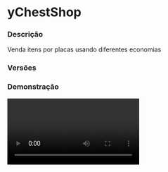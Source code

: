 # yChestShop
<secondary-label ref="management"/>

### Descrição
Venda itens por placas usando diferentes economias

### Versões
<secondary-label ref="1.8"/>
<secondary-label ref="1.9"/>
<secondary-label ref="1.10"/>
<secondary-label ref="1.11"/>
<secondary-label ref="1.12"/>
<secondary-label ref="1.13"/>
<secondary-label ref="1.14"/>
<secondary-label ref="1.15"/>
<secondary-label ref="1.16"/>
<secondary-label ref="1.17"/>
<secondary-label ref="1.18"/>
<secondary-label ref="1.19"/>
<secondary-label ref="1.20"/>

### Demonstração
<video src="//www.youtube.com/watch?v=F9w_SIesY88"/>


<chapter title="Comandos" id="commands" collapsible="true">
<code-block lang="plain text">/ychestshop setowner&nbsp;- Seta o dono da placa
/ychestshop reload&nbsp;- Recarrega as configurações</code-block>
</chapter>

<chapter title="Permissões" id="permissions" collapsible="true">
<code-block lang="plain text">ychestshop.admin - Permissão para o /ychestshop reload e /ychestshop setowner
ychestshop.create - Permissão para criar placas normais
ychestshop.shop.hologram - Permissão para poder habilitar o holograma na loja
ychestshop.shop.name - Permissão para poder trocar o nome na loja
ychestshop.break.other - Permissão para quebrar placas de outros jogadores
ychestshop.break.admin - Permissão para quebrar placas de loja admin
ychestshop.create.admin - Permissão para criar placas de loja admin</code-block>
</chapter>

## Configuração
<primary-label ref="config"/>
Confira os arquivos de configuração deste plugin e revise os detalhes para garantir uma implementação correta.

<chapter title="Arquivos de Configuração" collapsible="true">
<chapter title="Estrutura do diretório" collapsible="false">
<code-block lang="plain text" ignore-vars="true">
Estrutura do diretório:
└── yChestShop/
    ├── commands.yml
    ├── config.yml
    ├── economies.yml
    ├── menus.yml
    ├── messages.yml
    └── plugin.yml
</code-block>
</chapter>

<chapter title="commands.yml" collapsible="true">
<code-block lang="yaml" ignore-vars="true">
<![CDATA[
#     ___                                          _
#    / __\___  _ __ ___  _ __ ___   __ _ _ __   __| |___
#   / /  / _ \| '_ ` _ \| '_ ` _ \ / _` | '_ \ / _` / __|
#  / /__| (_) | | | | | | | | | | | (_| | | | | (_| \__ \
#  \____/\___/|_| |_| |_|_| |_| |_|\__,_|_| |_|\__,_|___/
#
# Lista de comandos do plugin.

# Utilize "comando|comando" para criar aliases.
# Por exemplo: "gm|gamemode"
# Você pode criar quantas aliases quiser.
commands:
  ychestshop: 'ychestshop|chestshop|cs'
]]>
</code-block>
</chapter>

<chapter title="config.yml" collapsible="true">
<code-block lang="yaml" ignore-vars="true">
<![CDATA[
#         ____ _                _    ____  _
#  _   _ / ___| |__   ___  ___ | |_ / ___|| |__   ___  _ __
# | | | | |   | '_ \ / _ \/ __|| __|\___ \| '_ \ / _ \| '_ \
# | |_| | |___| | | |  __/\__ \| |_  ___)| | | || (_)|| |_) |
#  \__, |\____|_| |_|\___||___/\__||____/|_| |_|\___/| .__/
#  |___/                                             |_|
#
# Discord: discord.ystoreplugins.com.br                                  
# Site: ystoreplugins.com.br                                  
#                                      

# Modo de depuração para correção de problemas no plugin.
debug-mode: false

#      ___      _        _                    
#     /   \__ _| |_ __ _| |__   __ _ ___  ___ 
#    / /\ / _` | __/ _` | '_ \ / _` / __|/ _ \
#   / /_// (_| | || (_| | |_) | (_| \__ \  __/
#  /___,' \__,_|\__\__,_|_.__/ \__,_|___/\___|
#                                   
# Configurações do banco de dados.

database:
  # Determina o tipo de banco de dados. Valores válidos: [SQLITE, MYSQL, HIKARI (recomendado)]
  storage-type: SQLITE

  # Dados para conexão ao banco de dados MYSQL.
  data:
    # Endereço de conexão do banco de dados. [EX: 127.0.0.1]
    host: localhost
    # Porta de conexão do banco de dados. [EX: 3306]
    port: 3306
    # Nome do banco de dados a ser conectado. [EX: minecraft]
    database: ''
    # Usuário de conexão. [EX: root]
    username: ''
    # Senha do usuário de conexão: [EX: 123]
    password: ''

#   __      _   _   _
#  / _\ ___| |_| |_(_)_ __   __ _ ___
#  \ \ / _ \ __| __| | '_ \ / _` / __|
#  _\ \  __/ |_| |_| | | | | (_| \__ \
#  \__/\___|\__|\__|_|_| |_|\__, |___/
#
# Sistemas principais.

# Ativar o sistema de menu para comprar na loja
sign-buy-menu: true

# Quantia máxima de caracteres do nome do item da loja
max-item-characters: 20

# Traduzir nome dos itens padrões para português
translate-names: true

# Ativar comercialização com o botão Q
button-q: true

# Vender o inv inteiro usando o shift
shift-sell-all: true

# Rodar a task de limpeza de placas inexistentes após 5 segundos do load do servidor
shop-clear-task: true

# Ativar o sistema de bolsa (yBolsa, NextEconomy, StormEconomy e HeroBolsa)
bolsa: false

# Tipo padrão da placa
# BUY - Players compram
# SELL - Players vendem
# BUYSELL - Playeres compram e vendem
default-type: 'SELL'

# Lore do ícone de selecionar item na configuração da placa
item-select-lore: [ '&aClique em um item do seu inventário para alterar' ]

# Ativar a troca do sistema de chat quando estiver no mohist
# compatível apenas com: UltimateChat, nChat e Legendchat
mohist-chat: false

# Sistema de holograma na loja de jogadores
sign-hologram:
  enabled: true
  hologram-buy:
    offset: 3.0
    lines:
      - '{item_name}'
      - '[item][shopitem]'
      - '&fLoja de &b{player}'
      - '&fQuantia comercializada: &b{amount}'
      - '&fEconomia utilizada: &b{provider}'
      - '&fPreço de compra: &b{price_buy} {provider_abbreviated}'
  hologram-sell:
    offset: 3.0
    lines:
      - '{item_name}'
      - '[item][shopitem]'
      - '&fLoja de &b{player}'
      - '&fQuantia comercializada: &b{amount}'
      - '&fEconomia utilizada: &b{provider}'
      - '&fPreço de venda: &b{price_sell} {provider_abbreviated}'
  hologram-buy-sell:
    offset: 3.5
    lines:
      - '{item_name}'
      - '[item][shopitem]'
      - '&fLoja de &b{player}'
      - '&fQuantia comercializada: &b{amount}'
      - '&fEconomia utilizada: &b{provider}'
      - '&fPreço de compra: &b{price_buy} {provider_abbreviated}'
      - '&fPreço de venda: &b{price_sell} {provider_abbreviated}'
  hologram-buy-admin:
    offset: 3.0
    lines:
      - '{item_name}'
      - '[item][shopitem]'
      - '&aLoja do Servidor'
      - '&fQuantia comercializada: &b{amount}'
      - '&fEconomia utilizada: &b{provider}'
      - '&fPreço de compra: &b{price_buy} {provider_abbreviated}'
  hologram-sell-admin:
    offset: 3.0
    lines:
      - '{item_name}'
      - '[item][shopitem]'
      - '&aLoja do Servidor'
      - '&fQuantia comercializada: &b{amount}'
      - '&fEconomia utilizada: &b{provider}'
      - '&fPreço de venda: &b{price_sell} {provider_abbreviated}'
  hologram-buy-sell-admin:
    offset: 3.5
    lines:
      - '{item_name}'
      - '[item][shopitem]'
      - '&aLoja do Servidor'
      - '&fQuantia comercializada: &b{amount}'
      - '&fEconomia utilizada: &b{provider}'
      - '&fPreço de compra: &b{price_buy} {provider_abbreviated}'
      - '&fPreço de venda: &b{price_sell} {provider_abbreviated}'

# Sistema de nomeação da placa
# Será identificado na primeira linha da placa
sign-definer:
  admin: 'lojaadmin'
  player: 'loja'

# Sistema de formatação da placa
sign-format:
  # Outras placeholder de preços: {price_buy_raw}, {price_sell_raw} (sem formatação de letra)
  buy: '&2C &r{price_buy} &7({provider_abbreviated})'
  sell: '&cV &r{price_sell} &7({provider_abbreviated})'
  buy-sell: '&2C &r{price_buy} | &cV &r{price_sell} &7({provider_abbreviated})'
  free: 'Grátis'
  sign:
    admin:
      line-1: '&aLoja Admin'
      line-2: '{format}'
      line-3: '{amount}'
      line-4: '&0Clique para ver' # placeholder {item_name} disponível
    player:
      line-1: '&a{owner}'
      line-2: '{format}'
      line-3: '{amount}'
      line-4: '&0Clique para ver' # placeholder {item_name} disponível

# Sistema de bônus
# Você pode criar quantos bônus quiser
# Será dado o bônus ao vender para a loja do servidor.
bonus:
  member:
    priority: 1
    # Permissão para ser reconhecido
    permission: 'ychestshop.bonus.member'
    # Quantia do bônus em %
    bonus: 10.0

# Sistema de descontos
# Você pode criar quantos descontos quiser
# Será dado o desconto ao comprar da loja do servidor.
discounts:
  member:
    priority: 1
    # Permissão para ser reconhecido
    permission: 'ychestshop.discount.member'
    # Quantia do desconto em %
    discount: 10.0

# Sistema de formatos de money e quantia
format:
  type: 'NUMBER' # Tipos: LETTER - NUMBER
  max-decimals: 4
  formats:
    - ''
    - ''
    - 'K'
    - 'M'
    - 'B'
    - 'T'
    - 'Q'
    - 'QQ'
    - 'S'
    - 'SS'
    - 'O'
    - 'N'
    - 'D'
]]>
</code-block>
</chapter>

<chapter title="economies.yml" collapsible="true">
<code-block lang="yaml" ignore-vars="true">
<![CDATA[
#  _____                                  _
# | ____| ___  ___  _ __   ___  _ __ ___ (_) ___  ___
# |  _|  / __|/ _ \| '_ \ / _ \| '_ ` _ \| |/ _ \/ __|
# | |___| (__| (_) | | | | (_) | | | | | | |  __/\__ \
# |_____|\___|\___/|_| |_|\___/|_| |_| |_|_|\___||___/

# Providers disponíveis:
#
#   AtlasEconomiaSecundaria, AtlasMinas, AtlasMinasV2,
#   JH_Shop, LegendaryEconomy, NextCash, PlayerPoints,
#   StormEconomiaSecundaria, StormMinas, TGCash,
#   yAlmas, yPoints, yRankup,
#   Vault
#

# Economia padrão que irá vir na placa
# Deixe '' (vazio) para não usar
default: 'money'

economies:
  money:
    # Coloque o nome do plugin
    # Para money deixe Money
    provider: 'Money'
    # Formato inteiro
    display: 'Dinheiro'
    # Formato abreviado
    abbreviated: 'coins'
    # Permitir que comercializem na loja com o jogador offline
    allow-offline: true
    # Habilitar o sistema de bônus na economia
    bonus-allowed: true
    # Habilitar o sistema de desconto na economia
    discount-allowed: true
    # Permissão para o usuário conseguir definir esta economia
    permission: 'ychestshop.provider.money'
    # ‘Item’ que aparecerá para os jogadores ao interagir com a placa
    item:
      material: '209299a117bee88d3262f6ab98211fba344ecae39b47ec848129706dedc81e4f'
      name: '&aEconomia'
      lore:
        - ''
        - ' &aEsta loja está comercializando com &fMoney&a.'
        - ''
    # ‘Item’ que aparecerá para o dono ao editar/criar a placa
    item-settings:
      material: '209299a117bee88d3262f6ab98211fba344ecae39b47ec848129706dedc81e4f'
      name: '&aEconomia'
      lore:
        - ''
        - ' &7Tipo de economia: &fMoney&7.'
        - ''
        - '&aClique para alterar'
]]>
</code-block>
</chapter>

<chapter title="menus.yml" collapsible="true">
<code-block lang="yaml" ignore-vars="true">
<![CDATA[
#
#    /\/\   ___ _ __  _   _ ___
#   /    \ / _ \ '_ \| | | / __|
#  / /\/\ \  __/ | | | |_| \__ \
#  \/    \/\___|_| |_|\__,_|___/
#
# Sistema de menus.

# Setas dos menus.
arrows:
  back:
    material: 'ARROW:0'
    name: '&cVoltar'
    lore: ['&7Clique para voltar ao menu anterior.']
  previous:
    material: 'ARROW:0'
    name: '&cAnterior'
    lore: ['&7Clique para ir à página anterior.']
  next:
    material: 'ARROW:0'
    name: '&aPróximo'
    lore: ['&7Clique para ir à próxima página.']

# Menu de configuração
settings:
  name: '&8Configuração da loja'
  size: 36
  items:
    item-slot: 11
    provider-slot: 13
    type-slot: 14
    price-slot: 15
    name-slot: 20
    amount-slot: 21
    open-close-slot: 22
    hologram-slot: 23
    warns-slot: 24
    item:
      material: '61a8e6d27b96c0aa4df5b8347260eb051c56944c97d837f22655d8ecbc449137'
      name: '&aItem que será comercializado'
      lore:
        - '&7Item que será utilizado no comércio'
        - '&7desta loja.'
        - ''
        - '&aClique em um item do seu inventário'
    provider:
      material: '61a8e6d27b96c0aa4df5b8347260eb051c56944c97d837f22655d8ecbc449137'
      name: '&aMoeda da loja'
      lore:
        - '&7Moeda que será utilizada no comércio'
        - '&7desta loja.'
        - ''
        - '&7Atual: &fNenhuma'
        - ''
        - '&aClique para alterar a moeda'
    name:
      material: 'NAME_TAG:0'
      name: '&aNome do item'
      lore:
        - '&7Nome do item que será comercializado'
        - '&7nesta loja.'
        - ''
        - '&7Atual: &f{item_name}'
        - ''
        - '&aClique para alterar o nome'
    amount:
      material: 'e146b765fca7d406de0079fe6a762fe439a418129d2395b5c6c5044be71c13d1'
      name: '&aQuantia do item'
      lore:
        - '&7Quantia do item que será comercializado'
        - '&7nesta loja.'
        - ''
        - '&7Atual: &f{amount}'
        - ''
        - '&aClique para alterar a quantia'
    type-buy:
      material: '7e3deb57eaa2f4d403ad57283ce8b41805ee5b6de912ee2b4ea736a9d1f465a7'
      name: '&aTipo da loja'
      lore:
        - '&7Tipo da sua loja:'
        - ''
        - ' &f• &aComprar item &8(Jogadores vendem a você)'
        - ' &f• &7Vender item &8(Jogadores compram de você)'
        - ' &f• &7Comprar e vender item'
        - ''
        - '&aClique para alterar'
    type-sell:
      material: '7e3deb57eaa2f4d403ad57283ce8b41805ee5b6de912ee2b4ea736a9d1f465a7'
      name: '&aTipo da loja'
      lore:
        - '&7Tipo da sua loja:'
        - ''
        - ' &f• &7Comprar item &8(Jogadores vendem a você)'
        - ' &f• &aVender item &8(Jogadores compram de você)'
        - ' &f• &7Comprar e vender item'
        - ''
        - '&aClique para alterar'
    type-buy-sell:
      material: '7e3deb57eaa2f4d403ad57283ce8b41805ee5b6de912ee2b4ea736a9d1f465a7'
      name: '&aTipo da loja'
      lore:
        - '&7Tipo da sua loja:'
        - ''
        - ' &f• &7Comprar item &8(Jogadores vendem a você)'
        - ' &f• &7Vender item &8(Jogadores compram de você)'
        - ' &f• &aComprar e vender item'
        - ''
        - '&aClique para alterar'
    price-buy:
      material: '945f47feb4d75cb333914bfdb999a489c9d0e320d548f310419ad738d1e24b9'
      name: '&aPreço do item'
      lore:
        - '&7Quantia que você vai oferecer por este item:'
        - ''
        - ' &fPreço atual: &7{price_buy}'
        - ''
        - '&aClique para alterar'
    price-sell:
      material: '945f47feb4d75cb333914bfdb999a489c9d0e320d548f310419ad738d1e24b9'
      name: '&aPreço do item'
      lore:
        - '&7Quantia que você vai ganhar por este item:'
        - ''
        - ' &fPreço atual: &7{price_sell}'
        - ''
        - '&aClique para alterar'
    price-buy-sell:
      material: '945f47feb4d75cb333914bfdb999a489c9d0e320d548f310419ad738d1e24b9'
      name: '&aPreço do item'
      lore:
        - '&7Quantia que o item será comercializado:'
        - ''
        - ' &fPreço de venda atual: &7{price_sell} &8(Você recebe pela venda do item)'
        - ' &fPreço de compra atual: &7{price_buy} &8(Você paga para comprar o item)'
        - ''
        - '&aBotão &fESQUERDO&a para alterar o preço de venda.'
        - '&aBotão &fDIREITO&a para alterar o preço de compra.'
    open:
      material: '22d145c93e5eac48a661c6f27fdaff5922cf433dd627bf23eec378b9956197'
      name: '&aAbrir loja'
      lore:
        - '&7Esta loja está fechada no momento.'
        - '&7Jogadores não poderão comprar nem vender.'
        - ''
        - '&aClique para abrir a loja'
    close:
      material: '5fde3bfce2d8cb724de8556e5ec21b7f15f584684ab785214add164be7624b'
      name: '&cFechar loja'
      lore:
        - '&7Esta loja está aberta no momento.'
        - '&7Jogadores poderão comprar e vender.'
        - ''
        - '&aClique para fechar a loja'
    hologram-enable:
      material: '22d145c93e5eac48a661c6f27fdaff5922cf433dd627bf23eec378b9956197'
      name: '&aHabilitar holograma'
      lore:
        - '&7Esta loja está com o holograma'
        - '&7desabilitado no momento.'
        - ''
        - '&aClique para habilitar'
    hologram-disable:
      material: '5fde3bfce2d8cb724de8556e5ec21b7f15f584684ab785214add164be7624b'
      name: '&cDesabilitar holograma'
      lore:
        - '&7Esta loja está com o holograma'
        - '&7habilitado no momento.'
        - ''
        - '&aClique para desabilitar'
    warns-enable:
      material: '22d145c93e5eac48a661c6f27fdaff5922cf433dd627bf23eec378b9956197'
      name: '&aHabilitar avisos'
      lore:
        - '&7Esta loja está com os avisos'
        - '&7desabilitados no momento.'
        - ''
        - '&aClique para habilitar'
    warns-disable:
      material: '5fde3bfce2d8cb724de8556e5ec21b7f15f584684ab785214add164be7624b'
      name: '&cDesabilitar avisos'
      lore:
        - '&7Esta loja está com os avisos'
        - '&7habilitados no momento.'
        - ''
        - '&aClique para desabilitar'

# Menu de seleção de economias
providers:
  name: '&8Selecionar economia'
  size: 27
  previous: 9
  next: 17
  back: 18
  slots: [ 10, 11, 12, 13, 14, 15, 16 ]

# Menu de preview de uma placa admin
preview-admin:
  name: '&8Loja do servidor'
  size: 27
  items:
    provider-slot: 11
    display-slot: 13

# Menu de preview de uma placa de um jogador
preview-player:
  name: '&8Loja de &a{player}'
  size: 27
  items:
    provider-slot: 11
    display-slot: 13
    owner-slot: 15
    owner:
      material: '{player}'
      name: '&aDono do comércio'
      lore:
        - ''
        - '&7Esta loja pertence ao jogador &f{player}&7.'
        - ''

# Menu de compra
buy:
  name: '&8Loja {player}'
  size: 27
  items:
    provider-slot: 11
    display-slot: 13
    confirm-slot: 15
    amount-slot: 16
    confirm:
      material: '22d145c93e5eac48a661c6f27fdaff5922cf433dd627bf23eec378b9956197'
      name: '&aComprar'
      lore:
        - '&7Comprar o item à venda'
        - ''
        - ' &7Preço: &f{price} {provider_abbreviated}&7 a cada &f{amount}'
        - ' &7Preço: &f{price_unity} {provider_abbreviated}&7 a cada &f1 unidade'
        - ' &7Preço: &f{price_inv} {provider_abbreviated}&7 a cada &f1 inventário &7(2304)'
        - ''
        - ' &7Estoque atual: &f{stock}'
        - ''
        - '&aBotão &fESQUERDO&a para comprar &f{amount}'
    amount:
      material: '5fde3bfce2d8cb724de8556e5ec21b7f15f584684ab785214add164be7624b'
      name: '&aQuantia'
      lore:
        - '&7Configure a quantia que gostaria'
        - '&7de comercializar nessa loja.'
        - ''
        - ' &fAtual: &b{amount}'
        - ''
        - '&aClique para alterar'

# Menu de venda
sell:
  name: '&8Loja {player}'
  size: 27
  items:
    provider-slot: 11
    display-slot: 13
    confirm-slot: 15
    amount-slot: 16
    confirm:
      material: '22d145c93e5eac48a661c6f27fdaff5922cf433dd627bf23eec378b9956197'
      name: '&aVender'
      lore:
        - '&7Vender seus itens à loja'
        - ''
        - ' &7Preço: &f{price} {provider_abbreviated}&7 a cada &f{amount}'
        - ' &7Preço: &f{price_unity} {provider_abbreviated}&7 a cada &f1 unidade'
        - ' &7Preço: &f{price_inv} {provider_abbreviated}&7 a cada &f1 inventário &7(2304)'
        - ''
        - '&aBotão &fESQUERDO&a para vender &f{amount}'
    amount:
      material: '5fde3bfce2d8cb724de8556e5ec21b7f15f584684ab785214add164be7624b'
      name: '&aQuantia'
      lore:
        - '&7Configure a quantia que gostaria'
        - '&7de comercializar nessa loja.'
        - ''
        - ' &fAtual: &b{amount}'
        - ''
        - '&aClique para alterar'

# Menu de compra e venda
buy-sell:
  name: '&8Loja {player}'
  size: 27
  items:
    provider-slot: 10
    display-slot: 12
    buy-slot: 14
    sell-slot: 15
    amount-slot: 17
    buy:
      material: '22d145c93e5eac48a661c6f27fdaff5922cf433dd627bf23eec378b9956197'
      name: '&aComprar'
      lore:
        - '&7Comprar o item à venda'
        - ''
        - ' &7Preço: &f{price} {provider_abbreviated}&7 a cada &f{amount}'
        - ' &7Preço: &f{price_unity} {provider_abbreviated}&7 a cada &f1 unidade'
        - ' &7Preço: &f{price_inv} {provider_abbreviated}&7 a cada &f1 inventário &7(2304)'
        - ''
        - ' &7Estoque atual: &f{stock}'
        - ''
        - '&aBotão &fESQUERDO&a para comprar &f{amount}'
    sell:
      material: 'c532576b8bc9a876419a39ae4498c456fe9ee5bdc7ba91fd3b2f1b0a7eb91'
      name: '&aVender'
      lore:
        - '&7Vender seus itens à loja'
        - ''
        - ' &7Preço: &f{price} {provider_abbreviated}&7 a cada &f{amount}'
        - ' &7Preço: &f{price_unity} {provider_abbreviated}&7 a cada &f1 unidade'
        - ' &7Preço: &f{price_inv} {provider_abbreviated}&7 a cada &f1 inventário &7(2304)'
        - ''
        - '&aBotão &fESQUERDO&a para vender &f{amount}'
    amount:
      material: '5fde3bfce2d8cb724de8556e5ec21b7f15f584684ab785214add164be7624b'
      name: '&aQuantia'
      lore:
        - '&7Configure a quantia que gostaria'
        - '&7de comercializar nessa loja.'
        - ''
        - ' &fAtual: &b{amount}'
        - ''
        - '&aClique para alterar'
]]>
</code-block>
</chapter>

<chapter title="messages.yml" collapsible="true">
<code-block lang="yaml" ignore-vars="true">
<![CDATA[
#
#    /\/\   ___  ___ ___  __ _  __ _  ___  ___
#   /    \ / _ \/ __/ __|/ _` |/ _` |/ _ \/ __|
#  / /\/\ \  __/\__ \__ \ (_| | (_| |  __/\__ \
#  \/    \/\___||___/___/\__,_|\__, |\___||___/
#                              |___/
#
# Mensagens a serem enviadas pelo plugin.

actionbar:
  owner-stock: '&cSua loja de &7{item}&c está sem estoque.'
  owner-space: '&cSua loja de &7{item}&c está sem espaço.'
  owner-buy: '&aO jogador &f{player}&a comprou &f{amount}x {item}&a por &f{price} {provider_display_abbreviated}&a na sua loja.'
  owner-sell: '&aO jogador &f{player}&a vendeu &f{amount}x {item}&a por &f{price} {provider_display_abbreviated}&a na sua loja.'

chat:
  syntax: '&cUse: /{command} {syntax}'
  target: '&cJogador {player} não encontrado.'
  number: '&cO argumento não é um número.'
  permission: '&cVocê não tem permissão para fazer isto.'
  console: '&cApenas jogadores in-game podem realizar esta ação.'
  cancelled: '&cVocê cancelou a ação.'
  chest: '&cVocê precisa definir a placa em um baú.'
  permission-create-admin: '&cVocê não tem permissão para criar este tipo de loja.'
  permission-create: '&cVocê não tem permissão para criar lojas.'
  price-low: '&cO preço deve ser maior ou igual a 0.'
  price-buy-changed: '&aVocê alterou o preço que você quer receber pelo item para &f{price}&a.'
  price-sell-changed: '&aVocê alterou o preço que você quer pagar pelo item para &f{price}&a.'
  amount-changed: '&aVocê alterou a quantia que quer comercializar do item para &f{amount}&a.'
  name-changed: '&aVocê alterou o nome que quer comercializar do item para &f{name}&a.'
  price-buy-digit: |
    <nl>
    &aDigite o preço que você quer pagar pelo item.
    &7para cancelar digite &ncancelar&7.
    <nl>
  price-sell-digit: |
    <nl>
    &aDigite o preço que você quer receber pelo item.
    &7para cancelar digite &ncancelar&7.
    <nl>
  amount-digit: |
    <nl>
    &aDigite a quantia que você quer comercializar do item.
    &7para cancelar digite &ncancelar&7.
    <nl>
  name-digit: |
    <nl>
    &aDigite o nome que você quer por no item do comércio.
    &7para cancelar digite &ncancelar&7.
    <nl>
  amount-buy-digit: |
    <nl>
    &aDigite a quantia que você quer comprar do item.
    &7para cancelar digite &ncancelar&7.
    <nl>
  amount-sell-digit: |
    <nl>
    &aDigite a quantia que você quer vender do item.
    &7para cancelar digite &ncancelar&7.
    <nl>
  provider-permission: '&cVocê não tem permissão para comercializar com esta economia.'
  not-configured: '&cEssa loja ainda não foi totalmente configurada.'
  provider-not-configured: '&cA economia provedora desta loja está desconfigurada.'
  stock: '&cEsta loja está sem estoque.'
  player-stock: '&cVocê não possui este item para vender.'
  space: '&cEsta loja está sem espaço no baú.'
  no-balance: '&cVocê não tem {provider_display} suficiente para isto. Disponível: {provider_balance}&c.'
  no-balance-owner: '&cO jogador {player} não tem {provider_display} suficiente para isto. Disponível: {provider_balance}&c.'
  buy-admin: '&aVocê comprou com sucesso &f{amount}x {item}&a por &f{price} {provider_display_abbreviated}&a na loja do servidor. &7Desconto: {discount}%'
  buy-player: '&aVocê comprou com sucesso &f{amount}x {item}&a por &f{price} {provider_display_abbreviated}&a na loja de &f{player}&a.'
  sell-admin: '&aVocê vendeu com sucesso &f{amount}x {item}&a por &f{price} {provider_display_abbreviated}&a na loja do servidor. &7Bônus: {bonus}%'
  sell-player: '&aVocê vendeu com sucesso &f{amount}x {item}&a por &f{price} {provider_display_abbreviated}&a na loja de &f{player}&a.'
  owner-offline: '&cEsta loja possui uma economia que não permite que o dono esteja offline e o dono desta loja está offline.'
  amount-low: '&cA quantia deve ser maior ou igual a 1.'
  inv-full: '&cSeu inventário está cheio.'
  closed: '&cEsta loja está fechada no momento.'
  owner-stock: '&cSua loja de &7{item}&c está sem estoque.'
  owner-space: '&cSua loja de &7{item}&c está sem espaço.'
  owner-buy: '&aO jogador &f{player}&a comprou &f{amount}x {item}&a por &f{price} {provider_display_abbreviated}&a na sua loja.'
  owner-sell: '&aO jogador &f{player}&a vendeu &f{amount}x {item}&a por &f{price} {provider_display_abbreviated}&a na sua loja.'
  set-owner-admin: '&cVocê não pode mudar o dono da placa ADMIN.'
  set-owner-found: '&cNenhum shop encontrado.'
  set-owner: '&aVocê mudou o dono da placa para &f{player}&a.'
]]>
</code-block>
</chapter>

<chapter title="plugin.yml" collapsible="true">
<code-block lang="yaml" ignore-vars="true">
<![CDATA[
name: yChestShop
version: '${project.version}'
main: com.ystoreplugins.ychestshop.Main
authors: [ yChusy ]
website: https://ystoreplugins.com.br
api-version: 1.13
depend: [ Vault ]
softdepend: [ HolographicDisplays, DecentHolograms, Multiverse-Core, MultiverseCore, My_Worlds ]
load: POSTWORLD
]]>
</code-block>
</chapter>

</chapter>


## Erros comuns
<primary-label ref="errors"/>

Antes de configurar o plugin, revise os pontos listados aqui para evitar problemas frequentes durante a configuração.

<seealso style="cards">
    <category ref="wrs">
        <a href="yplugins.md"></a>        <a href="https://ystoreplugins.com.br/plugins/detalhes/91-yChestShop">Site do plugin yChestShop</a>
    </category>
</seealso>